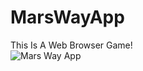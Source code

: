 # MarsWayApp
This Is A Web Browser Game!  
![Mars Way App](https://github.com/AlexRPADev/MarsWayApp/tree/main/public/MarsWayApp.png?raw=true)  